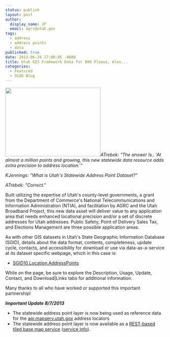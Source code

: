 ```yaml
---
status: publish
layout: post
author:
  display_name: JP
  email: agrc@utah.gov
tags:
  - address
  - address points
  - data
published: true
date: 2013-06-28 17:00:05 -0600
title: Utah GIS Framework Data for 800 Please, Alex...
categories:
  - Featured
  - SGID Blog
---
```

<p><a href="{{ "/downloads/AddressSample_A.jpg" | prepend: site.baseurl }}"><img src="{{ "/images/AddressSample_A-300x217.jpg" | prepend: site.baseurl }}" alt="" title="AddressSample_A" width="300" height="217" class="inline-text-left" /></a><i>ATrebek: "The answer Is.. 'At almost a million points and growing, this new statewide data resource adds extra precision to address location.'"</p>
<p>KJennings: "What is Utah's Statewide Address Point Dataset?" </p>
<p>ATrebek: "Correct."</i></p>
<p>Built utilizing the expertise of Utah's county-level governments, a grant from the Department of Commerce's National Telecommunications and Information Administration (NTIA), and facilitation by AGRC and the Utah Broadband Project, this new data asset will deliver value to any application area that needs enhanced locational precision and/or a set of discrete addresses for Utah addresses. Public Safety, Point of Delivery Sales Tax, and Elections Management are three possible application areas. </p>
<p>As with other GIS datasets in Utah's State Geographic Information Database (SGID), details about the data format, contents, completeness, update cycle, contacts, and accessibility for download or use via data-as-a-service at its dataset specific webpage, which in this case is: </p>
<ul>
<li><a href="{{ "/data/location/address-data/" | prepend: site.baseurl }}">SGID10.Location.AddressPoints</a></li>
</ul>
<p>While on the page, be sure to explore the Description, Usage, Update, Contact, and Download|Links tabs for additional information.</p>
<p>Many thanks to all who have worked or supported this important partnership!</p>
<p><i><strong>Important Update 8/7/2013</strong></i></p>
<ul>
<li>The statewide address point layer is now being used as reference data for the <a href="{{site.baseurl}}{% post_url 2013-05-10-utah-statewide-address-geocoding-web-service-upgrade %}">api.mapserv.utah.gov</a> address locators</li>
<li>The statewide address point layer is now available as a <a href="http://mapserv.utah.gov/arcgis/rest/services/BaseMaps/AddressPoints/MapServer?f=jsapi">REST-based tiled base map service</a> (<a href="http://mapserv.utah.gov/arcgis/rest/services/BaseMaps/AddressPoints/MapServer">service info</a>).
</ul>
